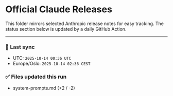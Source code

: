 # Official Claude Releases

This folder mirrors selected Anthropic release notes for easy tracking.
The status section below is updated by a daily GitHub Action.


---

<!-- sync-status:start -->

### 🔄 Last sync
- UTC: `2025-10-14 00:36 UTC`
- Europe/Oslo: `2025-10-14 02:36 CEST`

### ✅ Files updated this run

- system-prompts.md (+2 / -2)<!-- sync-status:end -->
























































